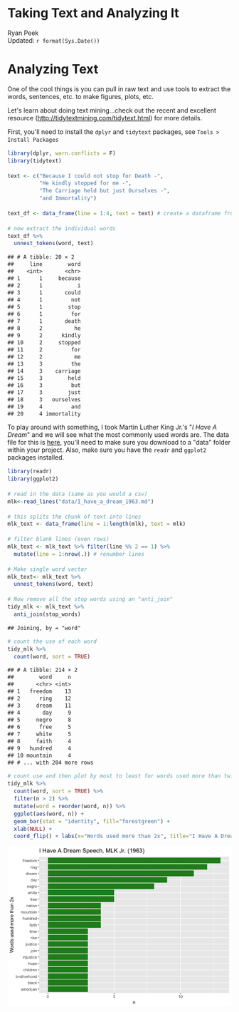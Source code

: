 # Taking Text and Analyzing It
Ryan Peek  
Updated: `r format(Sys.Date())`  



# Analyzing Text

One of the cool things is you can pull in raw text and use tools to extract the words, sentences, etc. to make figures, plots, etc.

Let's learn about doing text mining...check out the recent and excellent resource (http://tidytextmining.com/tidytext.html) for more details.

First, you'll need to install the `dplyr` and `tidytext` packages, see `Tools > Install Packages`


```r
library(dplyr, warn.conflicts = F)
library(tidytext)

text <- c("Because I could not stop for Death -",
          "He kindly stopped for me -",
          "The Carriage held but just Ourselves -",
          "and Immortality")

text_df <- data_frame(line = 1:4, text = text) # create a dataframe from text

# now extract the individual words
text_df %>%
  unnest_tokens(word, text)
```

```
## # A tibble: 20 × 2
##     line        word
##    <int>       <chr>
## 1      1     because
## 2      1           i
## 3      1       could
## 4      1         not
## 5      1        stop
## 6      1         for
## 7      1       death
## 8      2          he
## 9      2      kindly
## 10     2     stopped
## 11     2         for
## 12     2          me
## 13     3         the
## 14     3    carriage
## 15     3        held
## 16     3         but
## 17     3        just
## 18     3   ourselves
## 19     4         and
## 20     4 immortality
```

To play around with something, I took Martin Luther King Jr.'s "*I Have A Dream*" and we will see what the most commonly used words are. The data file for this is [here](https://raw.githubusercontent.com/gge-ucd/wRangling_Seminar/master/data/I_have_a_dream_1963.md), you'll need to make sure you download to a "data" folder within your project. Also, make sure you have the `readr` and `ggplot2` packages installed.


```r
library(readr)
library(ggplot2)

# read in the data (same as you would a csv)
mlk<-read_lines("data/I_have_a_dream_1963.md")

# this splits the chunk of text into lines
mlk_text <- data_frame(line = 1:length(mlk), text = mlk)

# filter blank lines (even rows)
mlk_text <- mlk_text %>% filter(line %% 2 == 1) %>% 
  mutate(line = 1:nrow(.)) # renumber lines

# Make single word vector
mlk_text<- mlk_text %>%
  unnest_tokens(word, text)

# Now remove all the stop words using an "anti_join"
tidy_mlk <- mlk_text %>%
  anti_join(stop_words)
```

```
## Joining, by = "word"
```

```r
# count the use of each word
tidy_mlk %>%
  count(word, sort = TRUE) 
```

```
## # A tibble: 214 × 2
##        word     n
##       <chr> <int>
## 1   freedom    13
## 2      ring    12
## 3     dream    11
## 4       day     9
## 5     negro     8
## 6      free     5
## 7     white     5
## 8     faith     4
## 9   hundred     4
## 10 mountain     4
## # ... with 204 more rows
```

```r
# count use and then plot by most to least for words used more than twice in the speech
tidy_mlk %>%
  count(word, sort = TRUE) %>%
  filter(n > 2) %>%
  mutate(word = reorder(word, n)) %>%
  ggplot(aes(word, n)) +
  geom_bar(stat = "identity", fill="forestgreen") +
  xlab(NULL) +
  coord_flip() + labs(x="Words used more than 2x", title="I Have A Dream Speech, MLK Jr. (1963)")
```

![](mlk_text_mining_files/figure-html/mlk-1.png)<!-- -->

